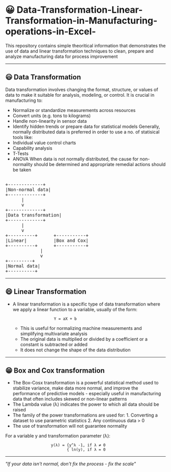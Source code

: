 # 😀 Data-Transformation-Linear-Transformation-in-Manufacturing-operations-in-Excel-
This repository contains simple theoritical information that demonstrates the use of data and linear transformation techniques to clean, prepare and analyze manufacturing data for process improvement

---

## 😃 Data Transformation
Data transformation involves changing the format, structure, or values of data to make it suitable for analysis, modeling, or control. It is crucial in manufacturing to:
- Normalize or standardize measurements across resources
- Convert units (e.g. tons to kilograms)
- Handle non-linearity in sensor data
- Identify hidden trends or prepare data for statistical models
Generally, normally distributed data is preferred in order to use a no. of statisical tools like:
- Individual value control charts
- Capability analysis
- T-Tests
- ANOVA
When data is not normally distributed, the cause for non-normality should be determined and appropriate remedial actions should be taken

<pre> 
+-------------+
|Non-normal data|
+-------------+
      |
      v
+-------------+
|Data transformation|
+-------------+
      |
      v
+----------+      +-----------+    
|Linear|          |Box and Cox|
+----------+      +-----------+
             |
             v
+---------+
|Normal data|
+----------+
</pre>

---

## 😄 Linear Transformation
- A linear transformation is a specific type of data transformation where we apply a linear function to a variable, usually of the form:

                        Y = aX + b
  - This is useful for normalizing machine measurements and simplifying multivariate analysis
  - The original data is multiplied or divided by a coefficient or a constant is subtracted or added
  - It does not change the shape of the data distribution

---

## 😁 Box and Cox transformation
- The Box-Cosx transformation is a powerful statistical method used to stabilize variance, make data more normal, and improve the performance of predictive models - especially useful in manufacturing data that often includes skewed or non-linear patterns
- The Lambda value (λ) indicates the power to which all data should be raised
- The family of the power transformations are used for:
         1. Converting a dataset to use parametric statistics
         2. Any continuous data > 0
- The use of transformation will not guarantee normality

For a variable y and transformation parameter (λ):

                        y(λ) = {y^λ -1, if λ ≠ 0
                               { ln(y), if λ = 0

---

*"If your data isn't normal, don't fix the process - fix the scale"*
